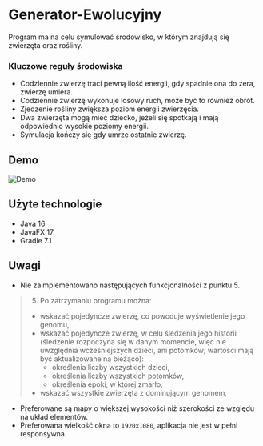 # Generator-Ewolucyjny
Program ma na celu symulować środowisko, w którym znajdują się zwierzęta oraz rośliny.

### Kluczowe reguły środowiska
- Codziennie zwierzę traci pewną ilość energii, gdy spadnie ona do zera, zwierzę umiera.
- Codziennie zwierzę wykonuje losowy ruch, może być to również obrót.
- Zjedzenie rośliny zwiększa poziom energii zwierzęcia.
- Dwa zwierzęta mogą mieć dziecko, jeżeli się spotkają i mają odpowiednio wysokie poziomy energii.
- Symulacja kończy się gdy umrze ostatnie zwierzę.

## Demo
![Demo](https://github.com/proman3419/Generator-Ewolucyjny/blob/master/demo.gif)

## Użyte technologie
- Java 16
- JavaFX 17
- Gradle 7.1

## Uwagi
- Nie zaimplementowano następujących funkcjonalności z punktu 5.
> 5. Po zatrzymaniu programu można:
>   * wskazać pojedyncze zwierzę, co powoduje wyświetlenie jego genomu,
>   * wskazać pojedyncze zwierzę, w celu śledzenia jego historii (śledzenie rozpoczyna się w danym momencie, więc nie
>     uwzględnia wcześniejszych dzieci, ani potomków; wartości mają być aktualizowane na bieżąco):
>     * określenia liczby wszystkich dzieci,
>     * określenia liczby wszystkich potomków,
>     * określenia epoki, w której zmarło,
>   * wskazać wszystkie zwierzęta z dominującym genomem,
- Preferowane są mapy o większej wysokości niż szerokości ze względu na układ elementów.
- Preferowana wielkość okna to ``1920x1080``, aplikacja nie jest w pełni responsywna.
